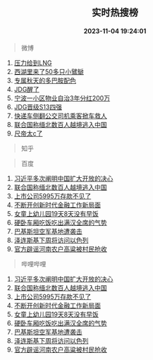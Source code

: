 <div align="center"><h2>实时热搜榜</h2><h4>2023-11-04 19:24:01</h4></div>

> 微博  

1. [压力给到LNG](https://s.weibo.com/weibo?q=%23%E5%8E%8B%E5%8A%9B%E7%BB%99%E5%88%B0LNG%23&t=31&band_rank=1&Refer=top)<br />
2. [西湖里来了50多只小鷿鷈](https://s.weibo.com/weibo?q=%23%E8%A5%BF%E6%B9%96%E9%87%8C%E6%9D%A5%E4%BA%8650%E5%A4%9A%E5%8F%AA%E5%B0%8F%E9%B7%BF%E9%B7%88%23&t=31&band_rank=2&Refer=top)<br />
3. [专属秋天的多巴胺配色](https://s.weibo.com/weibo?q=%23%E4%B8%93%E5%B1%9E%E7%A7%8B%E5%A4%A9%E7%9A%84%E5%A4%9A%E5%B7%B4%E8%83%BA%E9%85%8D%E8%89%B2%23&t=31&band_rank=3&Refer=top)<br />
4. [JDG醒了](https://s.weibo.com/weibo?q=%23JDG%E9%86%92%E4%BA%86%23&t=31&band_rank=4&Refer=top)<br />
5. [宁波一小区物业自治3年分红200万](https://s.weibo.com/weibo?q=%23%E5%AE%81%E6%B3%A2%E4%B8%80%E5%B0%8F%E5%8C%BA%E7%89%A9%E4%B8%9A%E8%87%AA%E6%B2%BB3%E5%B9%B4%E5%88%86%E7%BA%A2200%E4%B8%87%23&t=31&band_rank=5&Refer=top)<br />
6. [JDG晋级S13四强](https://s.weibo.com/weibo?q=%23JDG%E6%99%8B%E7%BA%A7S13%E5%9B%9B%E5%BC%BA%23&t=31&band_rank=6&Refer=top)<br />
7. [快递车侧翻公交司机乘客掀车救人](https://s.weibo.com/weibo?q=%23%E5%BF%AB%E9%80%92%E8%BD%A6%E4%BE%A7%E7%BF%BB%E5%85%AC%E4%BA%A4%E5%8F%B8%E6%9C%BA%E4%B9%98%E5%AE%A2%E6%8E%80%E8%BD%A6%E6%95%91%E4%BA%BA%23&t=31&band_rank=7&Refer=top)<br />
8. [联合国称缅北数百人越境逃入中国](https://s.weibo.com/weibo?q=%23%E8%81%94%E5%90%88%E5%9B%BD%E7%A7%B0%E7%BC%85%E5%8C%97%E6%95%B0%E7%99%BE%E4%BA%BA%E8%B6%8A%E5%A2%83%E9%80%83%E5%85%A5%E4%B8%AD%E5%9B%BD%23&t=31&band_rank=8&Refer=top)<br />
9. [尺帝太c了](https://s.weibo.com/weibo?q=%E5%B0%BA%E5%B8%9D%E5%A4%AAc%E4%BA%86&t=31&band_rank=9&Refer=top)<br />

> 知乎  


> 百度  

1. [习近平多次阐明中国扩大开放的决心](https://www.baidu.com/s?wd=%E4%B9%A0%E8%BF%91%E5%B9%B3%E5%A4%9A%E6%AC%A1%E9%98%90%E6%98%8E%E4%B8%AD%E5%9B%BD%E6%89%A9%E5%A4%A7%E5%BC%80%E6%94%BE%E7%9A%84%E5%86%B3%E5%BF%83&sa=fyb_news&rsv_dl=fyb_news)<br />
2. [联合国称缅北数百人越境逃入中国](https://www.baidu.com/s?wd=%E8%81%94%E5%90%88%E5%9B%BD%E7%A7%B0%E7%BC%85%E5%8C%97%E6%95%B0%E7%99%BE%E4%BA%BA%E8%B6%8A%E5%A2%83%E9%80%83%E5%85%A5%E4%B8%AD%E5%9B%BD&sa=fyb_news&rsv_dl=fyb_news)<br />
3. [上市公司5995万存款不见了](https://www.baidu.com/s?wd=%E4%B8%8A%E5%B8%82%E5%85%AC%E5%8F%B85995%E4%B8%87%E5%AD%98%E6%AC%BE%E4%B8%8D%E8%A7%81%E4%BA%86&sa=fyb_news&rsv_dl=fyb_news)<br />
4. [不断开创新时代金融工作新局面](https://www.baidu.com/s?wd=%E4%B8%8D%E6%96%AD%E5%BC%80%E5%88%9B%E6%96%B0%E6%97%B6%E4%BB%A3%E9%87%91%E8%9E%8D%E5%B7%A5%E4%BD%9C%E6%96%B0%E5%B1%80%E9%9D%A2&sa=fyb_news&rsv_dl=fyb_news)<br />
5. [女童上幼儿园19天8天没有早饭](https://www.baidu.com/s?wd=%E5%A5%B3%E7%AB%A5%E4%B8%8A%E5%B9%BC%E5%84%BF%E5%9B%AD19%E5%A4%A98%E5%A4%A9%E6%B2%A1%E6%9C%89%E6%97%A9%E9%A5%AD&sa=fyb_news&rsv_dl=fyb_news)<br />
6. [硬卧车厢吃饭吃出满汉全席的气势](https://www.baidu.com/s?wd=%E7%A1%AC%E5%8D%A7%E8%BD%A6%E5%8E%A2%E5%90%83%E9%A5%AD%E5%90%83%E5%87%BA%E6%BB%A1%E6%B1%89%E5%85%A8%E5%B8%AD%E7%9A%84%E6%B0%94%E5%8A%BF&sa=fyb_news&rsv_dl=fyb_news)<br />
7. [巴基斯坦空军基地遭袭击](https://www.baidu.com/s?wd=%E5%B7%B4%E5%9F%BA%E6%96%AF%E5%9D%A6%E7%A9%BA%E5%86%9B%E5%9F%BA%E5%9C%B0%E9%81%AD%E8%A2%AD%E5%87%BB&sa=fyb_news&rsv_dl=fyb_news)<br />
8. [泽连斯基下周将访问以色列](https://www.baidu.com/s?wd=%E6%B3%BD%E8%BF%9E%E6%96%AF%E5%9F%BA%E4%B8%8B%E5%91%A8%E5%B0%86%E8%AE%BF%E9%97%AE%E4%BB%A5%E8%89%B2%E5%88%97&sa=fyb_news&rsv_dl=fyb_news)<br />
9. [官方辟谣河南农户高粱被村民抢收](https://www.baidu.com/s?wd=%E5%AE%98%E6%96%B9%E8%BE%9F%E8%B0%A3%E6%B2%B3%E5%8D%97%E5%86%9C%E6%88%B7%E9%AB%98%E7%B2%B1%E8%A2%AB%E6%9D%91%E6%B0%91%E6%8A%A2%E6%94%B6&sa=fyb_news&rsv_dl=fyb_news)<br />

> 哔哩哔哩  

1. [习近平多次阐明中国扩大开放的决心](https://www.baidu.com/s?wd=%E4%B9%A0%E8%BF%91%E5%B9%B3%E5%A4%9A%E6%AC%A1%E9%98%90%E6%98%8E%E4%B8%AD%E5%9B%BD%E6%89%A9%E5%A4%A7%E5%BC%80%E6%94%BE%E7%9A%84%E5%86%B3%E5%BF%83&sa=fyb_news&rsv_dl=fyb_news)<br />
2. [联合国称缅北数百人越境逃入中国](https://www.baidu.com/s?wd=%E8%81%94%E5%90%88%E5%9B%BD%E7%A7%B0%E7%BC%85%E5%8C%97%E6%95%B0%E7%99%BE%E4%BA%BA%E8%B6%8A%E5%A2%83%E9%80%83%E5%85%A5%E4%B8%AD%E5%9B%BD&sa=fyb_news&rsv_dl=fyb_news)<br />
3. [上市公司5995万存款不见了](https://www.baidu.com/s?wd=%E4%B8%8A%E5%B8%82%E5%85%AC%E5%8F%B85995%E4%B8%87%E5%AD%98%E6%AC%BE%E4%B8%8D%E8%A7%81%E4%BA%86&sa=fyb_news&rsv_dl=fyb_news)<br />
4. [不断开创新时代金融工作新局面](https://www.baidu.com/s?wd=%E4%B8%8D%E6%96%AD%E5%BC%80%E5%88%9B%E6%96%B0%E6%97%B6%E4%BB%A3%E9%87%91%E8%9E%8D%E5%B7%A5%E4%BD%9C%E6%96%B0%E5%B1%80%E9%9D%A2&sa=fyb_news&rsv_dl=fyb_news)<br />
5. [女童上幼儿园19天8天没有早饭](https://www.baidu.com/s?wd=%E5%A5%B3%E7%AB%A5%E4%B8%8A%E5%B9%BC%E5%84%BF%E5%9B%AD19%E5%A4%A98%E5%A4%A9%E6%B2%A1%E6%9C%89%E6%97%A9%E9%A5%AD&sa=fyb_news&rsv_dl=fyb_news)<br />
6. [硬卧车厢吃饭吃出满汉全席的气势](https://www.baidu.com/s?wd=%E7%A1%AC%E5%8D%A7%E8%BD%A6%E5%8E%A2%E5%90%83%E9%A5%AD%E5%90%83%E5%87%BA%E6%BB%A1%E6%B1%89%E5%85%A8%E5%B8%AD%E7%9A%84%E6%B0%94%E5%8A%BF&sa=fyb_news&rsv_dl=fyb_news)<br />
7. [巴基斯坦空军基地遭袭击](https://www.baidu.com/s?wd=%E5%B7%B4%E5%9F%BA%E6%96%AF%E5%9D%A6%E7%A9%BA%E5%86%9B%E5%9F%BA%E5%9C%B0%E9%81%AD%E8%A2%AD%E5%87%BB&sa=fyb_news&rsv_dl=fyb_news)<br />
8. [泽连斯基下周将访问以色列](https://www.baidu.com/s?wd=%E6%B3%BD%E8%BF%9E%E6%96%AF%E5%9F%BA%E4%B8%8B%E5%91%A8%E5%B0%86%E8%AE%BF%E9%97%AE%E4%BB%A5%E8%89%B2%E5%88%97&sa=fyb_news&rsv_dl=fyb_news)<br />
9. [官方辟谣河南农户高粱被村民抢收](https://www.baidu.com/s?wd=%E5%AE%98%E6%96%B9%E8%BE%9F%E8%B0%A3%E6%B2%B3%E5%8D%97%E5%86%9C%E6%88%B7%E9%AB%98%E7%B2%B1%E8%A2%AB%E6%9D%91%E6%B0%91%E6%8A%A2%E6%94%B6&sa=fyb_news&rsv_dl=fyb_news)<br />
